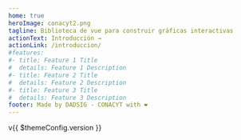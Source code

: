 ```yaml
---
home: true
heroImage: conacyt2.png
tagline: Biblioteca de vue para construir gráficas interactivas
actionText: Introducción →
actionLink: /introduccion/
#features:
#- title: Feature 1 Title
#  details: Feature 1 Description
#- title: Feature 2 Title
#  details: Feature 2 Description
#- title: Feature 3 Title
#  details: Feature 3 Description
footer: Made by DADSIG - CONACYT with ❤️
---
```


v{{ $themeConfig.version }}